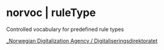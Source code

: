 # norvoc | ruleType

Controlled vocabulary for predefined rule types

[_Norwegian Digitalization Agency / Digitaliseringsdirektoratet](https://digdir.no/)
